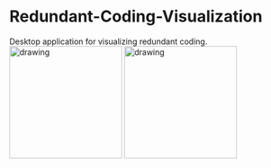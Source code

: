 # Redundant-Coding-Visualization
Desktop application for visualizing redundant coding.
<img src="https://github.com/MichalMroz21/Redundant-Coding-Visualization/assets/125133223/f782c426-6b9d-4d09-8623-c731b5bd1829" alt="drawing" width="200"/>
<img src="https://github.com/MichalMroz21/Redundant-Coding-Visualization/assets/125133223/01b2c58e-4707-48bc-8450-7b10e5e87ac8" alt="drawing" width="200"/>

